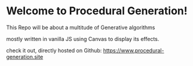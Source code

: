 # Welcome to Procedural Generation!
This Repo will be about a multitude of Generative algorithms

mostly written in vanilla JS using Canvas to display its effects.

check it out, directly hosted on Github: 
https://www.procedural-generation.site

